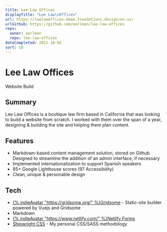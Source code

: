 ```yaml
---
title: Lee Law Offices
displayTitle: "Lee Law\nOffices"
url: https://leelawoffices-demo.foundations.design/en-us/
urlGithub: https://github.com/earlman/lee-law-offices
repo:
  owner: earlman
  repo: lee-law-offices
dateCompleted: 2021-10-02
sort: 10
---
```


# Lee Law Offices

Website Build

## Summary

Lee Law Offices is a boutique law firm based in California that was looking to build a website from scratch. I worked with them over the span of a year, designing & building the site and helping them plan content.

## Features

- Markdown-based content management solution, stored on Github. Designed to streamline the addition of an admin interface, if necessary
- Implemented internationalization to support Spanish speakers
- 85+ Google Lighthouse scores (97 Accessibility)
- Clean, unique & personable design

## Tech

- [{% indieAvatar "https://gridsome.org/" %}Gridsome](https://gridsome.org/) - Static-site builder powered by Vuejs and Gridsome
- Markdown
- [{% indieAvatar "https://www.netlify.com/" %}Netlify Forms](https://www.netlify.com/products/forms/)
- [Shipwright CSS](../../work/shipwright-css) - My personal CSS/SASS methodology
